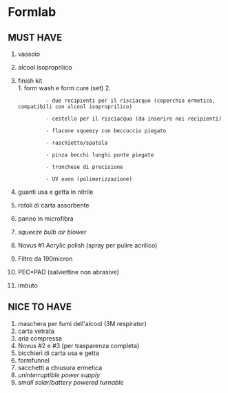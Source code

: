 **Formlab**
===========

MUST HAVE
---------
1. vassoio
2. alcool isoproprilico
3. finish kit					
				1. form wash e form cure (set)
				2.
				
				- due recipienti per il risciacquo (coperchio ermetico, compatibili con alcool isoproprilico)
				
				- cestello per il risciacquo (da inserire nei recipienti)
				
				- flacone squeezy con beccuccio piegato
				
				- raschietto/spatola
				
				- pinza becchi lunghi punte piegate
				
				- tronchese di precisione
				
				- UV oven (polimerizzazione)

4. guanti usa e getta in nitrile
5. rotoli di carta assorbente
6. panno in microfibra
7. *squeeze bulb air blower*
8. Novus \#1 Acrylic polish (spray per pulire acrilico)
9. Filtro da 190micron
10. PEC\*PAD (salviettine non abrasive)
11. imbuto

NICE TO HAVE
------------

1. maschera per fumi dell'alcool (3M respirator)
2. carta vetrata
3. aria compressa
4. Novus \#2 e \#3 (per trasparenza completa)
5. bicchieri di carta usa e getta
6. formfunnel
7. sacchetti a chiusura ermetica
8. *uninterruptible power supply*
9. *small solar/battery powered turnable*
